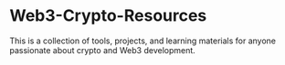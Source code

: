 # Web3-Crypto-Resources
This is a collection of tools, projects, and learning materials for anyone passionate about crypto and Web3 development.
